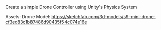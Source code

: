 Create a simple Drone Controller using Unity's Physics System


Assets: 
Drone Model: https://sketchfab.com/3d-models/s9-mini-drone-cf3ed83c1b87486d90435f54c074e16e 